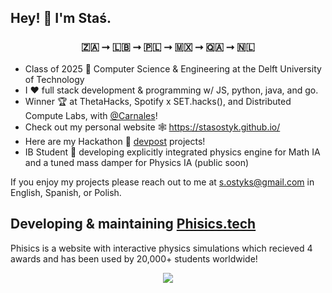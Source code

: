 ## Hey! 👾 I'm Staś.

### <p align="center"> 🇿🇦 ⭢ 🇱🇧 ⭢ 🇵🇱 ⭢ 🇲🇽 ⭢ 🇶🇦 ⭢ 🇳🇱 </p>


* Class of 2025 🏫 Computer Science & Engineering at the Delft University of Technology
* I ❤️ full stack development & programming w/ JS, python, java, and go.
* Winner 🏆 at ThetaHacks, Spotify x SET.hacks(), and Distributed Compute Labs, with [@Carnales](https://github.com/carnales)!
* Check out my personal website 🕸️ https://stasostyk.github.io/ 
* Here are my Hackathon 🏅 [devpost](https://devpost.com/stasostyk) projects!
* IB Student 🧪 developing explicitly integrated physics engine for Math IA and a tuned mass damper for Physics IA (public soon)

If you enjoy my projects please reach out to me at <a href="mailto:s.ostyks@gmail.com">s.ostyks@gmail.com</a> in English, Spanish, or Polish.

## Developing & maintaining [Phisics.tech](https://phisics.tech) 
Phisics is a website with interactive physics simulations which recieved 4 awards and has been used by 20,000+ students worldwide!  

<!-- 
![StasOstyk's GitHub stats](https://github-readme-stats.vercel.app/api?username=stasostyk&theme=react&show_icons=true)
 -->
 
<p align="center">
  <img src="https://github-readme-stats.vercel.app/api?username=stasostyk&theme=react&show_icons=true">
</p>
